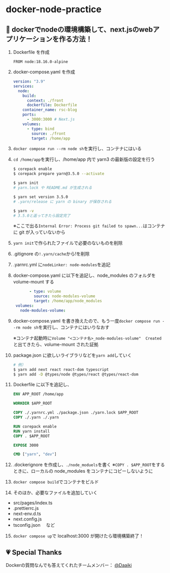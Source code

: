 # docker-node-practice
## 🐳 dockerでnodeの環境構築して、next.jsのwebアプリケーションを作る方法！

1. Dockerfile を作成

   ```
   FROM node:18.16.0-alpine
   ```

2. docker-compose.yaml を作成

   ```yaml
   version: "3.9"
   services:
     node:
       build:
         context: ./front
         dockerfile: Dockerfile
       container_name: rsc-blog
       ports:
         - 3000:3000 # Next.js
       volumes:
         - type: bind
           source: ./front
           target: /home/app
   ```

3. `docker compose run --rm node sh`を実行し、コンテナにはいる

4. `cd /home/app`を実行し、/home/app 内で yarn3 の最新版の設定を行う

   ```sh
   $ corepack enable
   $ corepack prepare yarn@3.5.0 --activate

   $ yarn init
   # yarn.lock や README.md が生成される

   $ yarn set version 3.5.0
   # .yarn/release に yarn の binary が保存される

   $ yarn -v
   # 3.5.0と返ってきたら設定完了
   ```

   ※ここで出る`Internal Error: Process git failed to spawn...`はコンテナに git が入っていないから

5. `yarn init`で作られたファイルで必要のないものを削除

6. .gitignore の`!.yarn/cache`から!を削除

7. .yarnrc.yml に`nodeLinker: node-modules`を追記

8. docker-compose.yaml に以下を追記し、node_modules のフォルダを volume-mount する

   ```yaml
          - type: volume
            source: node-modules-volume
            target: /home/app/node_modules
    volumes:
      node-modules-volume:
   ```

9. docker-compose.yaml を書き換えたので、もう一度`docker compose run --rm node sh`を実行し、コンテナにはいりなおす

   ※コンテナ起動時に`Volume "<コンテナ名>_node-modules-volume"  Created`と出てきたら、volume-mount された証拠

10. package.json に欲しいライブラリなどを`yarn add`していく

    ```sh
    # 例）
    $ yarn add next react react-dom typescript
    $ yarn add -D @types/node @types/react @types/react-dom

    ```

11. Dockerfile に以下を追記し、

    ```Dockerfile
    ENV APP_ROOT /home/app

    WORKDIR $APP_ROOT

    COPY ./.yarnrc.yml ./package.json ./yarn.lock $APP_ROOT
    COPY ./.yarn ./.yarn

    RUN corepack enable
    RUN yarn install
    COPY . $APP_ROOT

    EXPOSE 3000

    CMD ["yarn", "dev"]
    ```

12. .dockerignore を作成し、`./node_moduels`を書く
    ※`COPY . $APP_ROOT`をするときに、ローカルの node_modules をコンテナにコピーしないように

13. `docker compose build`でコンテナをビルド

14. そのほか、必要なファイルを追加していく

- src/pages/index.ts
- .prettierrc.js
- next-env.d.ts
- next.config.js
- tsconfig.json 　など

15. `docker compose up`で localhost:3000 が開けたら環境構築終了！

## 💗 Special Thanks

Dockerの質問なんでも答えてくれたチームメンバー：
[@Daaiki](https://github.com/Daaiki)
